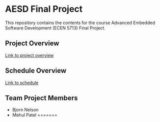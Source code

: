 # AESD Final Project
This repository contains the contents for the course Advanced Embedded Software Development (ECEN 5713) Final Project.

## Project Overview
[Link to project overview](https://github.com/cu-ecen-aeld/final-project-MehulCUB/wiki/Overview)

## Schedule Overview
[Link to schedule](https://github.com/cu-ecen-aeld/final-project-MehulCUB/wiki/Schedule-Page)


## Team Project Members
* Bjorn Nelson
* Mehul Patel
=======



